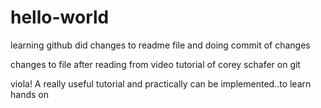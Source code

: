 # hello-world
learning github
did changes to readme file and doing commit of changes



changes to file after reading from video tutorial of corey schafer on git 

viola! A really useful tutorial and practically can be implemented..to learn hands on
